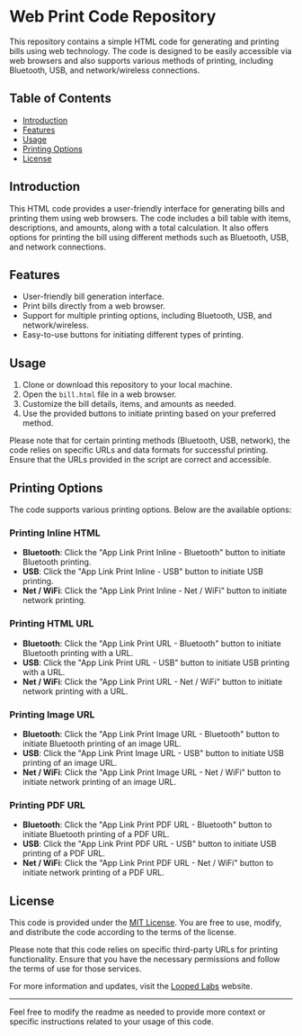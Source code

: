 # Web Print Code Repository

This repository contains a simple HTML code for generating and printing bills using web technology. The code is designed to be easily accessible via web browsers and also supports various methods of printing, including Bluetooth, USB, and network/wireless connections.

## Table of Contents

- [Introduction](#introduction)
- [Features](#features)
- [Usage](#usage)
- [Printing Options](#printing-options)
- [License](#license)

## Introduction

This HTML code provides a user-friendly interface for generating bills and printing them using web browsers. The code includes a bill table with items, descriptions, and amounts, along with a total calculation. It also offers options for printing the bill using different methods such as Bluetooth, USB, and network connections.

## Features

- User-friendly bill generation interface.
- Print bills directly from a web browser.
- Support for multiple printing options, including Bluetooth, USB, and network/wireless.
- Easy-to-use buttons for initiating different types of printing.

## Usage

1. Clone or download this repository to your local machine.
2. Open the `bill.html` file in a web browser.
3. Customize the bill details, items, and amounts as needed.
4. Use the provided buttons to initiate printing based on your preferred method.

Please note that for certain printing methods (Bluetooth, USB, network), the code relies on specific URLs and data formats for successful printing. Ensure that the URLs provided in the script are correct and accessible.

## Printing Options

The code supports various printing options. Below are the available options:

### Printing Inline HTML

- **Bluetooth**: Click the "App Link Print Inline - Bluetooth" button to initiate Bluetooth printing.
- **USB**: Click the "App Link Print Inline - USB" button to initiate USB printing.
- **Net / WiFi**: Click the "App Link Print Inline - Net / WiFi" button to initiate network printing.

### Printing HTML URL

- **Bluetooth**: Click the "App Link Print URL - Bluetooth" button to initiate Bluetooth printing with a URL.
- **USB**: Click the "App Link Print URL - USB" button to initiate USB printing with a URL.
- **Net / WiFi**: Click the "App Link Print URL - Net / WiFi" button to initiate network printing with a URL.

### Printing Image URL

- **Bluetooth**: Click the "App Link Print Image URL - Bluetooth" button to initiate Bluetooth printing of an image URL.
- **USB**: Click the "App Link Print Image URL - USB" button to initiate USB printing of an image URL.
- **Net / WiFi**: Click the "App Link Print Image URL - Net / WiFi" button to initiate network printing of an image URL.

### Printing PDF URL

- **Bluetooth**: Click the "App Link Print PDF URL - Bluetooth" button to initiate Bluetooth printing of a PDF URL.
- **USB**: Click the "App Link Print PDF URL - USB" button to initiate USB printing of a PDF URL.
- **Net / WiFi**: Click the "App Link Print PDF URL - Net / WiFi" button to initiate network printing of a PDF URL.

## License

This code is provided under the [MIT License](LICENSE). You are free to use, modify, and distribute the code according to the terms of the license.

Please note that this code relies on specific third-party URLs for printing functionality. Ensure that you have the necessary permissions and follow the terms of use for those services.

For more information and updates, visit the [Looped Labs](https://loopedlabs.com) website.

--- 

Feel free to modify the readme as needed to provide more context or specific instructions related to your usage of this code.
